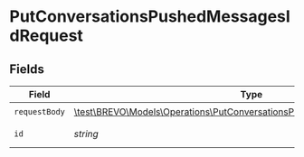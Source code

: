 # PutConversationsPushedMessagesIdRequest


## Fields

| Field                                                                                                                                               | Type                                                                                                                                                | Required                                                                                                                                            | Description                                                                                                                                         |
| --------------------------------------------------------------------------------------------------------------------------------------------------- | --------------------------------------------------------------------------------------------------------------------------------------------------- | --------------------------------------------------------------------------------------------------------------------------------------------------- | --------------------------------------------------------------------------------------------------------------------------------------------------- |
| `requestBody`                                                                                                                                       | [\test\BREVO\Models\Operations\PutConversationsPushedMessagesIdRequestBody](../../models/operations/PutConversationsPushedMessagesIdRequestBody.md) | :heavy_check_mark:                                                                                                                                  | N/A                                                                                                                                                 |
| `id`                                                                                                                                                | *string*                                                                                                                                            | :heavy_check_mark:                                                                                                                                  | ID of the message                                                                                                                                   |